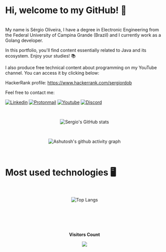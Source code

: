 # Hi, welcome to my GitHub!  👋
<br /> <!-- Adicione uma tag <br> para criar uma quebra de linha -->
My name is Sérgio Oliveira, I have a degree in Electronic Engineering from the Federal University of Campina Grande (Brazil) and I currently work as a Golang developer.

In this portfolio, you'll find content essentially related to Java and its ecosystem. Enjoy your studies! 📚

I also produce free technical content about programming on my YouTube channel. You can access it by clicking below:

HackerRank profile: https://www.hackerrank.com/sergiordob

Feel free to contact me:

[![Linkedin](https://img.shields.io/badge/LinkedIn-0077B5?style=for-the-badge&logo=linkedin&logoColor=white)](https://www.linkedin.com/in/sergiordob/)
[![Protonmail](https://img.shields.io/badge/ProtonMail-8B89CC?style=for-the-badge&logo=protonmail&logoColor=white)](mailto:sergiordob@protonmail.com)
[![Youtube](https://img.shields.io/badge/YouTube-FF0000?style=for-the-badge&logo=youtube&logoColor=white)](https://www.youtube.com/channel/UCZgkQ0ogRSQz8-3ZbOpCZXw)
[![Discord](https://img.shields.io/badge/Discord-7289DA?style=for-the-badge&logo=discord&logoColor=white)](https://discord.com/users/8052)

<br /> <!-- Adicione uma tag <br> para criar uma quebra de linha -->

<div align="center">
  <img src="https://github-readme-stats.vercel.app/api?username=sergiordob&show_icons=true&theme=dark" alt="Sergio's GitHub stats" />
</div>

<br /> <!-- Adicione uma tag <br> para criar uma quebra de linha -->

<div align="center">
  <img src="https://github-readme-activity-graph.vercel.app/graph?username=sergiordob&bg_color=0d1117&color=fafffd&line=1bcc7c&point=1bcc7c&area=false&hide_border=false" alt="Ashutosh's github activity graph" />
</div>

<!--
![Sergios's GitHub stats](https://github-readme-stats.vercel.app/api?username=sergiordob&show_icons=true&theme=dark)
[![Ashutosh's github activity graph](https://github-readme-activity-graph.vercel.app/graph?username=sergiordob&bg_color=0d1117&color=fafffd&line=1bcc7c&point=1bcc7c&area=false&hide_border=false)](https://github.com/ashutosh00710/github-readme-activity-graph)
-->

<br /> <!-- Adicione uma tag <br> para criar uma quebra de linha -->

# Most used technologies 🖥️
<br /> <!-- Adicione uma tag <br> para criar uma quebra de linha -->
<div align="center">
  <img src="https://github-readme-stats.vercel.app/api/top-langs/?username=sergiordob&theme=dark" alt="Top Langs" />
</div>

<!--![Top Langs](https://github-readme-stats.vercel.app/api/top-langs/?username=sergiordob&theme=dark)-->
<br /> <!-- Adicione uma tag <br> para criar uma quebra de linha -->
<br /> <!-- Adicione uma tag <br> para criar uma quebra de linha -->

<div align="center">
<br><p align="centre"><b>Visitors Count</b></p>  
<p align="center"><img align="center" src="https://profile-counter.glitch.me/{sergiordob}/count.svg" /></p> 
<br></div>




